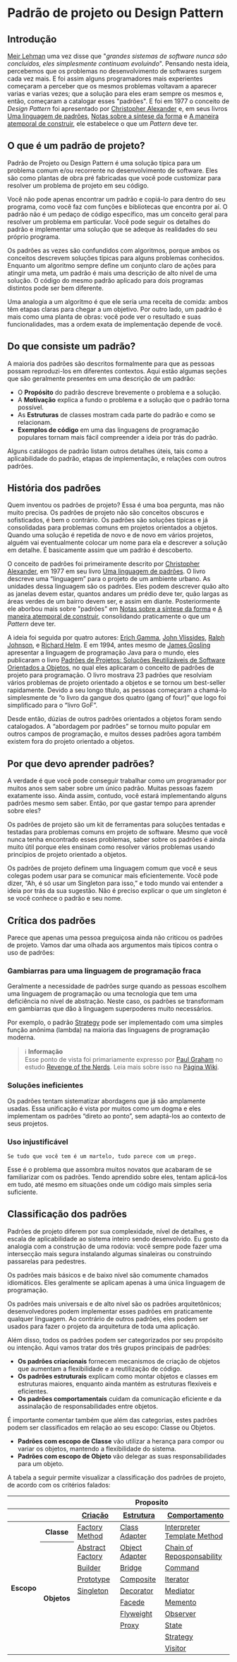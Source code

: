 # Padrão de projeto ou Design Pattern


## Introdução

[Meir Lehman](https://pt.wikipedia.org/wiki/Meir_M._Lehman) uma vez disse que "*grandes sistemas de software nunca são concluídos, eles simplesmente continuam evoluindo*". Pensando nesta ideia, percebemos que os problemas no desenvolvimento de softwares surgem cada vez mais. E foi assim alguns programadores mais experientes começaram a perceber que os mesmos problemas voltavam a aparecer varias e varias vezes; que a solução para eles eram sempre os mesmos e, então, começaram a catalogar esses "padrões". E foi em 1977 o conceito de *Design Pattern* foi apresentado por [Christopher Alexander](https://pt.wikipedia.org/wiki/Christopher_Alexander) e, em seus livros [Uma linguagem de padrões](https://www.amazon.com/-/pt/dp/B07J1T8P1W/), [Notas sobre a síntese da forma](https://www.amazon.com/-/pt/dp/B09Z9LNFG5/) e [A maneira atemporal de construir](https://www.amazon.com/-/pt/dp/0195024028/), ele estabelece o que um *Pattern* deve ter.


## O que é um padrão de projeto?

Padrão de Projeto ou Design Pattern é uma solução típica para um problema comum e/ou recorrente no desenvolvimento de software. Eles são como plantas de obra pré fabricadas que você pode customizar para resolver um problema de projeto em seu código.

Você não pode apenas encontrar um padrão e copiá-lo para dentro do seu programa, como você faz com funções e bibliotecas que encontra por aí. O padrão não é um pedaço de código específico, mas um conceito geral para resolver um problema em particular. Você pode seguir os detalhes do padrão e implementar uma solução que se adeque às realidades do seu próprio programa.

Os padrões as vezes são confundidos com algoritmos, porque ambos os conceitos descrevem soluções típicas para alguns problemas conhecidos. Enquanto um algoritmo sempre define um conjunto claro de ações para atingir uma meta, um padrão é mais uma descrição de alto nível de uma solução. O código do mesmo padrão aplicado para dois programas distintos pode ser bem diferente.

Uma analogia a um algoritmo é que ele seria uma receita de comida: ambos têm etapas claras para chegar a um objetivo. Por outro lado, um padrão é mais como uma planta de obras: você pode ver o resultado e suas funcionalidades, mas a ordem exata de implementação depende de você.


## Do que consiste um padrão?

A maioria dos padrões são descritos formalmente para que as pessoas possam reproduzi-los em diferentes contextos. Aqui estão algumas seções que são geralmente presentes em uma descrição de um padrão:

- O **Propósito** do padrão descreve brevemente o problema e a solução.
- A **Motivação** explica a fundo o problema e a solução que o padrão torna possível.
- As **Estruturas** de classes mostram cada parte do padrão e como se relacionam.
- **Exemplos de código** em uma das linguagens de programação populares tornam mais fácil compreender a ideia por trás do padrão.

Alguns catálogos de padrão listam outros detalhes úteis, tais como a aplicabilidade do padrão, etapas de implementação, e relações com outros padrões.


## História dos padrões

Quem inventou os padrões de projeto? Essa é uma boa pergunta, mas não muito precisa. Os padrões de projeto não são conceitos obscuros e sofisticados, é bem o contrário. Os padrões são soluções típicas e já consolidadas para problemas comuns em projetos orientados a objetos. Quando uma solução é repetida de novo e de novo em vários projetos, alguém vai eventualmente colocar um nome para ela e descrever a solução em detalhe. É basicamente assim que um padrão é descoberto.

O conceito de padrões foi primeiramente descrito por [Christopher Alexander](https://pt.wikipedia.org/wiki/Christopher_Alexander), em 1977 em seu livro [Uma linguagem de padrões](https://www.amazon.com/-/pt/dp/B07J1T8P1W/). O livro descreve uma “linguagem” para o projeto de um ambiente urbano. As unidades dessa linguagem são os padrões. Eles podem descrever quão alto as janelas devem estar, quantos andares um prédio deve ter, quão largas as áreas verdes de um bairro devem ser, e assim em diante. Posteriormente ele aborbou mais sobre "padrões" em [Notas sobre a síntese da forma](https://www.amazon.com/-/pt/dp/B09Z9LNFG5/) e [A maneira atemporal de construir](https://www.amazon.com/-/pt/dp/0195024028/), consolidando praticamente o que um *Pattern* deve ter.

A ideia foi seguida por quatro autores: [Erich Gamma](https://en.wikipedia.org/wiki/Erich_Gamma), [John Vlissides](https://en.wikipedia.org/wiki/John_Vlissides), [Ralph Johnson](https://en.wikipedia.org/wiki/Ralph_Johnson_(computer_scientist)), e [Richard Helm](https://en.wikipedia.org/wiki/Richard_Helm). E em 1994, antes mesmo de [James Gosling](https://pt.wikipedia.org/wiki/James_Gosling) apresentar a linguagem de programação Java para o mundo, eles publicaram o livro [Padrões de Projetos: Soluções Reutilizáveis de Software Orientados a Objetos](https://www.amazon.com.br/Padr%C3%B5es-Projetos-Solu%C3%A7%C3%B5es-Reutiliz%C3%A1veis-Orientados/dp/8573076100), no qual eles aplicaram o conceito de padrões de projeto para programação. O livro mostrava 23 padrões que resolviam vários problemas de projeto orientado a objetos e se tornou um best-seller rapidamente. Devido a seu longo título, as pessoas começaram a chamá-lo simplesmente de “o livro da gangue dos quatro (gang of four)” que logo foi simplificado para o “livro GoF”.

Desde então, dúzias de outros padrões orientados a objetos foram sendo catalogados. A “abordagem por padrões” se tornou muito popular em outros campos de programação, e muitos desses padrões agora também existem fora do projeto orientado a objetos. 


## Por que devo aprender padrões?

A verdade é que você pode conseguir trabalhar como um programador por muitos anos sem saber sobre um único padrão. Muitas pessoas fazem exatamente isso. Ainda assim, contudo, você estará implementando alguns padrões mesmo sem saber. Então, por que gastar tempo para aprender sobre eles?

Os padrões de projeto são um kit de ferramentas para soluções tentadas e testadas para problemas comuns em projeto de software. Mesmo que você nunca tenha encontrado esses problemas, saber sobre os padrões é ainda muito útil porque eles ensinam como resolver vários problemas usando princípios de projeto orientado a objetos.

Os padrões de projeto definem uma linguagem comum que você e seus colegas podem usar para se comunicar mais eficientemente. Você pode dizer, “Ah, é só usar um Singleton para isso,” e todo mundo vai entender a ideia por trás da sua sugestão. Não é preciso explicar o que um singleton é se você conhece o padrão e seu nome.


## Crítica dos padrões

Parece que apenas uma pessoa preguiçosa ainda não criticou os padrões de projeto. Vamos dar uma olhada aos argumentos mais típicos contra o uso de padrões:


### Gambiarras para uma linguagem de programação fraca 

Geralmente a necessidade de padrões surge quando as pessoas escolhem uma linguagem de programação ou uma tecnologia que tem uma deficiência no nível de abstração. Neste caso, os padrões se transformam em gambiarras que dão à linguagem superpoderes muito necessários.

Por exemplo, o padrão [Strategy]() pode ser implementado com uma simples função anônima (lambda) na maioria das linguagens de programação moderna.

> ℹ️ **Informação**  
> Esse ponto de vista foi primariamente expresso por [Paul Graham](https://pt.wikipedia.org/wiki/Paul_Graham) no estudo [Revenge of the Nerds](http://www.paulgraham.com/icad.html). Leia mais sobre isso na [Página Wiki](http://wiki.c2.com/?AreDesignPatternsMissingLanguageFeatures).


### Soluções ineficientes

Os padrões tentam sistematizar abordagens que já são amplamente usadas. Essa unificação é vista por muitos como um dogma e eles implementam os padrões “direto ao ponto”, sem adaptá-los ao contexto de seus projetos.


### Uso injustificável

```
Se tudo que você tem é um martelo, tudo parece com um prego.
```

Esse é o problema que assombra muitos novatos que acabaram de se familiarizar com os padrões. Tendo aprendido sobre eles, tentam aplicá-los em tudo, até mesmo em situações onde um código mais simples seria suficiente.


## Classificação dos padrões

Padrões de projeto diferem por sua complexidade, nível de detalhes, e escala de aplicabilidade ao sistema inteiro sendo desenvolvido. Eu gosto da analogia com a construção de uma rodovia: você sempre pode fazer uma intersecção mais segura instalando algumas sinaleiras ou construindo passarelas para pedestres.

Os padrões mais básicos e de baixo nível são comumente chamados idiomáticos. Eles geralmente se aplicam apenas à uma única linguagem de programação.

Os padrões mais universais e de alto nível são os padrões arquitetônicos; desenvolvedores podem implementar esses padrões em praticamente qualquer linguagem. Ao contrário de outros padrões, eles podem ser usados para fazer o projeto da arquitetura de toda uma aplicação.

Além disso, todos os padrões podem ser categorizados por seu propósito ou intenção. Aqui vamos tratar dos três grupos principais de padrões:

- **Os padrões criacionais** fornecem mecanismos de criação de objetos que aumentam a flexibilidade e a reutilização de código.
- **Os padrões estruturais** explicam como montar objetos e classes em estruturas maiores, enquanto ainda mantém as estruturas flexíveis e eficientes.
- **Os padrões comportamentais** cuidam da comunicação eficiente e da assinalação de responsabilidades entre objetos.

É importante comentar também que além das categorias, estes padrões podem ser classificados em relação ao seu escopo: Classe ou Objetos. 

- **Padrões com escopo de Classe** vão utilizar a herança para compor ou variar os objetos, mantendo a flexibilidade do sistema. 
- **Padrões com escopo de Objeto** vão delegar as suas responsabilidades para um objeto.

A tabela a seguir permite visualizar a classificação dos padrões de projeto, de acordo com os critérios falados:

<table style="width:100%">
	<thead>
		<tr> 
			<th colspan="2">&nbsp;</th>
			<th colspan="3" align="center">Proposito</th>
		</tr>
		<tr> 
			<th colspan="2">&nbsp;</th>
			<th align="center"><a href="https://github.com/alexandredorea/Demo.Design.Pattern/tree/master/src/1.%20Creational">Criação</a></th>
			<th align="center"><a href="http://example.com">Estrutura</a></th>
			<th align="center"><a href="http://example.com">Comportamento</a></th>
		</tr>
	</thead>
	<tbody>
		<tr> 
			<th rowspan="11" align="center">Escopo</th>
			<th align="center">Classe</th>
			<td><a href="https://github.com/alexandredorea/Demo.Design.Pattern/tree/master/src/1.%20Creational/FactoryMethod">Factory Method</a></td>
			<td><a href="http://example.com">Class Adapter</a></td>
			<td><a href="http://example.com">Interpreter <br> Template Method</a></td>
		</tr>
		<tr>
			<th rowspan="9" align="center">Objetos</th>
			<td><a href="http://example.com">Abstract Factory</a></td>
			<td><a href="http://example.com">Object Adapter</a></td>
			<td><a href="http://example.com">Chain of Reposponsability</a></td>
		</tr>
		<tr>
			<td><a href="http://example.com">Builder</a></td>
			<td><a href="http://example.com">Bridge</a></td>
			<td><a href="http://example.com">Command</a></td>
		</tr>
		<tr>
			<td><a href="http://example.com">Prototype</a></td>
			<td><a href="http://example.com">Composite</a></td>
			<td><a href="http://example.com">Iterator</a></td>
		</tr>
		<tr>
			<td><a href="http://example.com">Singleton</a></td>
			<td><a href="http://example.com">Decorator</a></td>
			<td><a href="http://example.com">Mediator</a></td>
		</tr>
		<tr>
			<td>&nbsp;</td>
			<td><a href="http://example.com">Facede</a></td>
			<td><a href="http://example.com">Memento</a></td>
		</tr>
		<tr>
			<td>&nbsp;</td>
			<td><a href="http://example.com">Flyweight</a></td>
			<td><a href="http://example.com">Observer</a></td>
		</tr>
		<tr>
			<td>&nbsp;</td>
			<td><a href="http://example.com">Proxy</a></td>
			<td><a href="http://example.com">State</a></td>
		</tr>
		<tr>
			<td>&nbsp;</td>
			<td>&nbsp;</td>
			<td><a href="http://example.com">Strategy</a></td>
		</tr>
		<tr>
			<td>&nbsp;</td>
			<td>&nbsp;</td>
			<td><a href="http://example.com">Visitor</a></td>
		</tr>
	</tbody>
</table>
